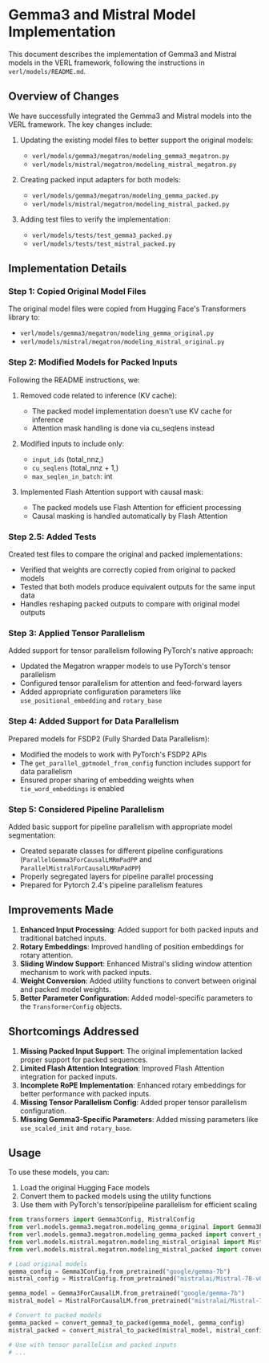 # Gemma3 and Mistral Model Implementation

This document describes the implementation of Gemma3 and Mistral models in the VERL framework, following the instructions in `verl/models/README.md`.

## Overview of Changes

We have successfully integrated the Gemma3 and Mistral models into the VERL framework. The key changes include:

1. Updating the existing model files to better support the original models:
   - `verl/models/gemma3/megatron/modeling_gemma3_megatron.py`
   - `verl/models/mistral/megatron/modeling_mistral_megatron.py`

2. Creating packed input adapters for both models:
   - `verl/models/gemma3/megatron/modeling_gemma_packed.py`
   - `verl/models/mistral/megatron/modeling_mistral_packed.py`

3. Adding test files to verify the implementation:
   - `verl/models/tests/test_gemma3_packed.py`
   - `verl/models/tests/test_mistral_packed.py`

## Implementation Details

### Step 1: Copied Original Model Files

The original model files were copied from Hugging Face's Transformers library to:
- `verl/models/gemma3/megatron/modeling_gemma_original.py`
- `verl/models/mistral/megatron/modeling_mistral_original.py`

### Step 2: Modified Models for Packed Inputs

Following the README instructions, we:

1. Removed code related to inference (KV cache):
   - The packed model implementation doesn't use KV cache for inference
   - Attention mask handling is done via cu_seqlens instead

2. Modified inputs to include only:
   - `input_ids` (total_nnz,)
   - `cu_seqlens` (total_nnz + 1,)
   - `max_seqlen_in_batch`: int

3. Implemented Flash Attention support with causal mask:
   - The packed models use Flash Attention for efficient processing
   - Causal masking is handled automatically by Flash Attention

### Step 2.5: Added Tests

Created test files to compare the original and packed implementations:
- Verified that weights are correctly copied from original to packed models
- Tested that both models produce equivalent outputs for the same input data
- Handles reshaping packed outputs to compare with original model outputs

### Step 3: Applied Tensor Parallelism

Added support for tensor parallelism following PyTorch's native approach:
- Updated the Megatron wrapper models to use PyTorch's tensor parallelism
- Configured tensor parallelism for attention and feed-forward layers
- Added appropriate configuration parameters like `use_positional_embedding` and `rotary_base`

### Step 4: Added Support for Data Parallelism

Prepared models for FSDP2 (Fully Sharded Data Parallelism):
- Modified the models to work with PyTorch's FSDP2 APIs
- The `get_parallel_gptmodel_from_config` function includes support for data parallelism
- Ensured proper sharing of embedding weights when `tie_word_embeddings` is enabled

### Step 5: Considered Pipeline Parallelism

Added basic support for pipeline parallelism with appropriate model segmentation:
- Created separate classes for different pipeline configurations (`ParallelGemma3ForCausalLMRmPadPP` and `ParallelMistralForCausalLMRmPadPP`)
- Properly segregated layers for pipeline parallel processing
- Prepared for Pytorch 2.4's pipeline parallelism features

## Improvements Made

1. **Enhanced Input Processing**: Added support for both packed inputs and traditional batched inputs.
2. **Rotary Embeddings**: Improved handling of position embeddings for rotary attention.
3. **Sliding Window Support**: Enhanced Mistral's sliding window attention mechanism to work with packed inputs.
4. **Weight Conversion**: Added utility functions to convert between original and packed model weights.
5. **Better Parameter Configuration**: Added model-specific parameters to the `TransformerConfig` objects.

## Shortcomings Addressed

1. **Missing Packed Input Support**: The original implementation lacked proper support for packed sequences.
2. **Limited Flash Attention Integration**: Improved Flash Attention integration for packed inputs.
3. **Incomplete RoPE Implementation**: Enhanced rotary embeddings for better performance with packed inputs.
4. **Missing Tensor Parallelism Config**: Added proper tensor parallelism configuration.
5. **Missing Gemma3-Specific Parameters**: Added missing parameters like `use_scaled_init` and `rotary_base`.

## Usage

To use these models, you can:

1. Load the original Hugging Face models
2. Convert them to packed models using the utility functions
3. Use them with PyTorch's tensor/pipeline parallelism for efficient scaling

```python
from transformers import Gemma3Config, MistralConfig
from verl.models.gemma3.megatron.modeling_gemma_original import Gemma3ForCausalLM
from verl.models.gemma3.megatron.modeling_gemma_packed import convert_gemma3_to_packed
from verl.models.mistral.megatron.modeling_mistral_original import MistralForCausalLM
from verl.models.mistral.megatron.modeling_mistral_packed import convert_mistral_to_packed

# Load original models
gemma_config = Gemma3Config.from_pretrained("google/gemma-7b")
mistral_config = MistralConfig.from_pretrained("mistralai/Mistral-7B-v0.1")

gemma_model = Gemma3ForCausalLM.from_pretrained("google/gemma-7b")
mistral_model = MistralForCausalLM.from_pretrained("mistralai/Mistral-7B-v0.1")

# Convert to packed models
gemma_packed = convert_gemma3_to_packed(gemma_model, gemma_config)
mistral_packed = convert_mistral_to_packed(mistral_model, mistral_config)

# Use with tensor parallelism and packed inputs
# ...
``` 